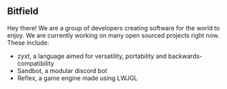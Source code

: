 ## Bitfield

Hey there! We are a group of developers creating software for the world to enjoy.
We are currently working on many open sourced projects right now. These include:
* zyxt, a language aimed for versatility, portability and backwards-compatibility
* Sandbot, a modular discord bot
* Reflex, a game engine made using LWJGL
